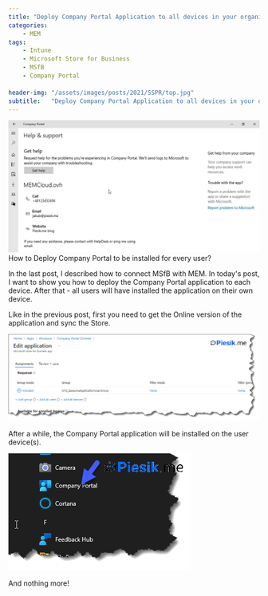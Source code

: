 ```yaml
---
title: "Deploy Company Portal Application to all devices in your organization!"
categories:
    - MEM
tags:
    - Intune
    - Microsoft Store for Business
    - MSfB
    - Company Portal

header-img: "/assets/images/posts/2021/SSPR/top.jpg"
subtitle:   "Deploy Company Portal Application to all devices in your organization!"
---
```

![Deploy Company Portal Application to all devices in your organization!](/assets/images/posts/2021/DeployCompanyPortalToAllDevices/top.jpg)How to Deploy Company Portal to be installed for every user?

In the last post, I described how to connect MSfB with MEM. In today's post, I want to show you how to deploy the Company Portal application to each device. After that - all users will have installed the application on their own device.

Like in the previous post, first you need to get the Online version of the application and sync the Store.

![Deploy Company Portal Application to all devices in your organization!](/assets/images/posts/2021/DeployCompanyPortalToAllDevices/01.png)

After a while, the Company Portal application will be installed on the user device(s).

![Deploy Company Portal Application to all devices in your organization!](/assets/images/posts/2021/DeployCompanyPortalToAllDevices/02.png)

And nothing more!
